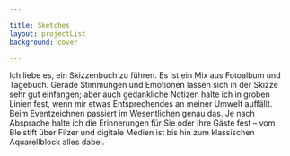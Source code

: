```yaml
---

title: Sketches
layout: projectList
background: cover

---
```


Ich liebe es, ein Skizzenbuch zu führen. Es ist ein Mix aus Fotoalbum und Tagebuch.
Gerade Stimmungen und Emotionen lassen sich in der Skizze sehr gut einfangen; aber auch gedankliche Notizen halte ich in groben Linien fest, wenn mir etwas Entsprechendes an meiner Umwelt auffällt.
Beim Eventzeichnen passiert im Wesentlichen genau das. Je nach Absprache halte ich die Erinnerungen für Sie oder Ihre Gäste fest – vom Bleistift über Filzer und digitale Medien ist bis hin zum klassischen Aquarellblock alles dabei.